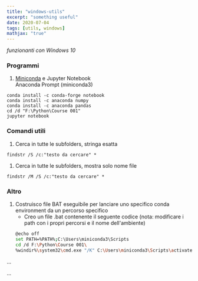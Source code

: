 ```yaml
---
title: "windows-utils"
excerpt: "something useful"
date: 2020-07-04
tags: [utils, windows]
mathjax: "true"
---
```


*funzionanti con Windows 10*  

### Programmi
1. [Miniconda](https://docs.conda.io/en/latest/miniconda.html) e Jupyter Notebook  
Anaconda Prompt (miniconda3)  
```console
conda install -c conda-forge notebook
conda install -c anaconda numpy
conda install -c anaconda pandas
cd /d "F:\Python\Course 001"
jupyter notebook
```

### Comandi utili
1. Cerca in tutte le subfolders, stringa esatta
```console
findstr /S /c:"testo da cercare" *
```
1. Cerca in tutte le subfolders, mostra solo nome file
```
findstr /M /S /c:"testo da cercare" *
```


### Altro
1. Costruisco file BAT eseguibile per lanciare uno specifico conda environment da un percorso specifico
	* Creo un file .bat contenente il seguente codice (nota: modificare i path con i propri percorsi e il nome dell'ambiente)
	```bash
	@echo off    
	set PATH=%PATH%;C:\Users\miniconda3\Scripts
	cd /d F:\Python\Course 001\
	%windir%\system32\cmd.exe "/K" C:\Users\miniconda3\Scripts\activate.bat py3_tf
	```
...
















...
